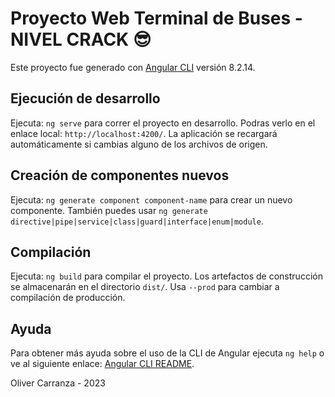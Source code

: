 # Proyecto Web Terminal de Buses - NIVEL CRACK 😎

Este proyecto fue generado con [Angular CLI](https://github.com/angular/angular-cli) versión 8.2.14.

## Ejecución de desarrollo

Ejecuta: `ng serve` para correr el proyecto en desarrollo. Podras verlo en el enlace local: `http://localhost:4200/`. La aplicación se recargará automáticamente si cambias alguno de los archivos de origen.

## Creación de componentes nuevos

Ejecuta: `ng generate component component-name` para crear un nuevo componente. También puedes usar `ng generate directive|pipe|service|class|guard|interface|enum|module`.

## Compilación

Ejecuta: `ng build` para compilar el proyecto. Los artefactos de construcción se almacenarán en el directorio `dist/`. Usa `--prod` para cambiar a compilación de producción.

## Ayuda

Para obtener más ayuda sobre el uso de la CLI de Angular ejecuta `ng help` o ve al siguiente enlace: [Angular CLI README](https://github.com/angular/angular-cli/blob/master/README.md).

Oliver Carranza - 2023

